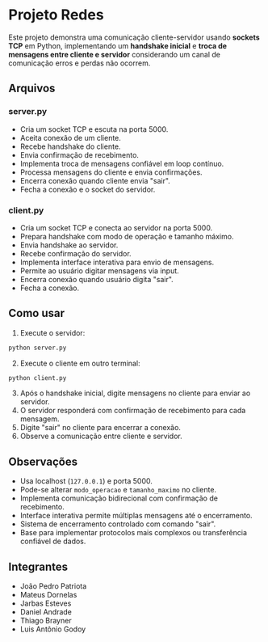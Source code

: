# Projeto Redes

Este projeto demonstra uma comunicação cliente-servidor usando **sockets TCP** em Python, implementando um **handshake inicial** e **troca de mensagens entre cliente e servidor** considerando um canal de comunicação erros e perdas não ocorrem.


## Arquivos

### server.py

* Cria um socket TCP e escuta na porta 5000.
* Aceita conexão de um cliente.
* Recebe handshake do cliente.
* Envia confirmação de recebimento.
* Implementa troca de mensagens confiável em loop contínuo.
* Processa mensagens do cliente e envia confirmações.
* Encerra conexão quando cliente envia "sair".
* Fecha a conexão e o socket do servidor.

### client.py

* Cria um socket TCP e conecta ao servidor na porta 5000.
* Prepara handshake com modo de operação e tamanho máximo.
* Envia handshake ao servidor.
* Recebe confirmação do servidor.
* Implementa interface interativa para envio de mensagens.
* Permite ao usuário digitar mensagens via input.
* Encerra conexão quando usuário digita "sair".
* Fecha a conexão.

## Como usar

1. Execute o servidor:

```bash
python server.py
```

2. Execute o cliente em outro terminal:

```bash
python client.py
```

3. Após o handshake inicial, digite mensagens no cliente para enviar ao servidor.
4. O servidor responderá com confirmação de recebimento para cada mensagem.
5. Digite "sair" no cliente para encerrar a conexão.
6. Observe a comunicação entre cliente e servidor.

## Observações

* Usa localhost (`127.0.0.1`) e porta 5000.
* Pode-se alterar `modo_operacao` e `tamanho_maximo` no cliente.
* Implementa comunicação bidirecional com confirmação de recebimento.
* Interface interativa permite múltiplas mensagens até o encerramento.
* Sistema de encerramento controlado com comando "sair".
* Base para implementar protocolos mais complexos ou transferência confiável de dados.

## Integrantes

* João Pedro Patriota
* Mateus Dornelas
* Jarbas Esteves
* Daniel Andrade
* Thiago Brayner
* Luis Antônio Godoy
